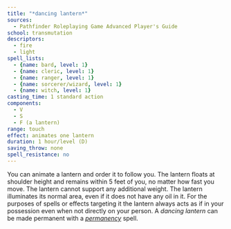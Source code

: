```yaml
---
title: "*dancing lantern*"
sources:
  - Pathfinder Roleplaying Game Advanced Player's Guide
school: transmutation
descriptors:
  - fire
  - light
spell_lists:
  - {name: bard, level: 1}
  - {name: cleric, level: 1}
  - {name: ranger, level: 1}
  - {name: sorcerer/wizard, level: 1}
  - {name: witch, level: 1}
casting_time: 1 standard action
components:
  - V
  - S
  - F (a lantern)
range: touch
effect: animates one lantern
duration: 1 hour/level (D)
saving_throw: none
spell_resistance: no
---
```


You can animate a lantern and order it to follow you. The lantern floats at shoulder height and remains within 5 feet of you, no matter how fast you move. The lantern cannot support any additional weight. The lantern illuminates its normal area, even if it does not have any oil in it. For the purposes of spells or effects targeting it the lantern always acts as if in your possession even when not directly on your person. A *dancing lantern* can be made permanent with a [*permanency*](/spells/permanency/) spell.

